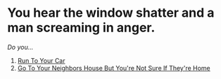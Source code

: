 # You hear the window shatter and a man screaming in anger.  


_Do you..._

1. [Run To Your Car]()
2. [Go To Your Neighbors House But You're Not Sure If They're Home]()